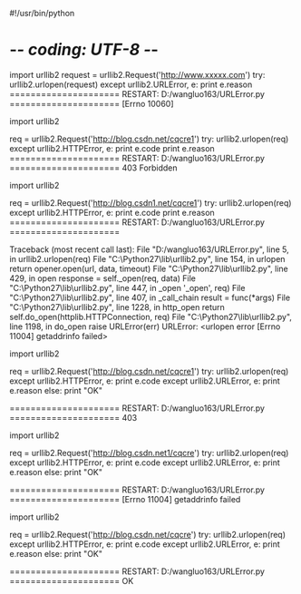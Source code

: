 #!/usr/bin/python
# -*- coding: UTF-8 -*-

import urllib2
 request = urllib2.Request('http://www.xxxxx.com')
try:
    urllib2.urlopen(request)
except urllib2.URLError, e:
    print e.reason
===================== RESTART: D:/wangluo163/URLError.py =====================
[Errno 10060] 
>>> 
import urllib2
 
req = urllib2.Request('http://blog.csdn.net/cqcre1')
try:
    urllib2.urlopen(req)
except urllib2.HTTPError, e:
    print e.code
    print e.reason
===================== RESTART: D:/wangluo163/URLError.py =====================
403
Forbidden
>>> 
import urllib2
 
req = urllib2.Request('http://blog.csdn1.net/cqcre1')
try:
    urllib2.urlopen(req)
except urllib2.HTTPError, e:
    print e.code
    print e.reason
===================== RESTART: D:/wangluo163/URLError.py =====================

Traceback (most recent call last):
  File "D:/wangluo163/URLError.py", line 5, in <module>
    urllib2.urlopen(req)
  File "C:\Python27\lib\urllib2.py", line 154, in urlopen
    return opener.open(url, data, timeout)
  File "C:\Python27\lib\urllib2.py", line 429, in open
    response = self._open(req, data)
  File "C:\Python27\lib\urllib2.py", line 447, in _open
    '_open', req)
  File "C:\Python27\lib\urllib2.py", line 407, in _call_chain
    result = func(*args)
  File "C:\Python27\lib\urllib2.py", line 1228, in http_open
    return self.do_open(httplib.HTTPConnection, req)
  File "C:\Python27\lib\urllib2.py", line 1198, in do_open
    raise URLError(err)
URLError: <urlopen error [Errno 11004] getaddrinfo failed>
>>> 
  import urllib2
 
req = urllib2.Request('http://blog.csdn.net/cqcre1')
try:
    urllib2.urlopen(req)
except urllib2.HTTPError, e:
    print e.code
except urllib2.URLError, e:
    print e.reason
else:
    print "OK"
    
===================== RESTART: D:/wangluo163/URLError.py =====================
403
>>> 
import urllib2
 
req = urllib2.Request('http://blog.csdn.net1/cqcre')
try:
    urllib2.urlopen(req)
except urllib2.HTTPError, e:
    print e.code
except urllib2.URLError, e:
    print e.reason
else:
    print "OK"
    
===================== RESTART: D:/wangluo163/URLError.py =====================
[Errno 11004] getaddrinfo failed
>>> 
import urllib2
 
req = urllib2.Request('http://blog.csdn.net/cqcre')
try:
    urllib2.urlopen(req)
except urllib2.HTTPError, e:
    print e.code
except urllib2.URLError, e:
    print e.reason
else:
    print "OK"
    
===================== RESTART: D:/wangluo163/URLError.py =====================
OK
>>> 
